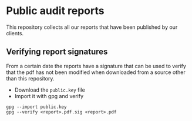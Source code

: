 # Public audit reports
This repository collects all our reports that have been published by our clients.

## Verifying report signatures
From a certain date the reports have a signature that can be used to verify that the pdf has not been modified when downloaded from a source other than this repository.

- Download the `public.key` file
- Import it with gpg and verify

```
gpg --import public.key
gpg --verify <report>.pdf.sig <report>.pdf
```

